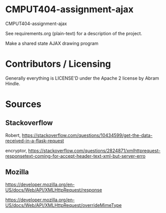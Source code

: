 CMPUT404-assignment-ajax
==============================

CMPUT404-assignment-ajax

See requirements.org (plain-text) for a description of the project.

Make a shared state AJAX drawing program

Contributors / Licensing
========================

Generally everything is LICENSE'D under the Apache 2 license by Abram Hindle.


Sources
=======

## Stackoverflow
Robert, https://stackoverflow.com/questions/10434599/get-the-data-received-in-a-flask-request

encryptor, https://stackoverflow.com/questions/2824871/xmlhttprequest-responsetext-coming-for-accept-header-text-xml-but-server-erro

## Mozilla 
https://developer.mozilla.org/en-US/docs/Web/API/XMLHttpRequest/response

https://developer.mozilla.org/en-US/docs/Web/API/XMLHttpRequest/overrideMimeType